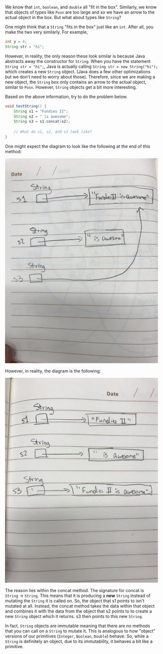 We know that `int`, `boolean`, and `double` all "fit in the box". Similarly, we know that objects of types like `Posn` are too large and so we have an arrow to the actual object in the box. But what about types like `String`?

One might think that a `String` "fits in the box" just like an `int`. After all, you make the two very similarly. For example,

```java
int y = 4;
String str = "hi";
```

However, in reality, the only reason these look similar is because Java abstracts away the constructor for `String`. When you have the statement `String str = "hi";`, Java is actually calling `String str = new String("hi");` which creates a new `String` object. (Java does a few other optimizations but we don't need to worry about those). Therefore, since we are making a new object, the `String` box only contains an arrow to the actual object, similar to `Posn`. However, `String` objects get a bit more interesting.

Based on the above information, try to do the problem below.

```java
void testString() {
    String s1 = "Fundies II";
    String s2 = " is awesome";
    String s3 = s1.concat(s2);
    
    // What do s1, s2, and s3 look like?
}
```

One might expect the diagram to look like the following at the end of this method:

![MG_462](https://github.com/manaspurohit/FundiesII2018FinalExamples/blob/master/StringDiagrams/IMG_4620.JPG)

However, in reality, the diagram is the following:

![MG_719](https://github.com/manaspurohit/FundiesII2018FinalExamples/blob/master/StringDiagrams/IMG_7195.JPG)

The reason lies within the concat method. The signature for concat is `String` -> `String`. This means that it is producing a **new** `String` instead of mutating the `String` it is called on. So, the object that s1 points to isn't mutated at all. Instead, the concat method takes the data within that object and combines it with the data from the object that s2 points to to create a new `String` object which it returns. s3 then points to this new `String`.

In fact, `String` objects are immutable meaning that there are no methods that you can call on a `String` to mutate it. This is analogous to how "object" versions of our primitives (`Integer`, `Boolean`, `Double`) behave. So, while a `String` is definitely an object, due to its immutability, it behaves a bit like a primitive.